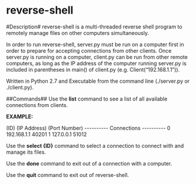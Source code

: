 # reverse-shell

#Description#
reverse-shell is a multi-threaded reverse shell program to remotely manage files on other computers simultaneously.

In order to run reverse-shell, server.py must be run on a computer first in order to prepare for accepting connections from other clients. Once server.py is running on a computer, client.py can be run from other remote computers, as long as the IP address of the computer running server.py is included in parentheses in main() of client.py (e.g. Client(“192.168.1.1”)). 

Written in Python 2.7 and Executable from the command line (./server.py or ./client.py).


##Commands##
Use the **list** command to see a list of all available connections from clients. 

**EXAMPLE:**

(ID)       (IP Address)      (Port Number)
---------- Connections ----------
0          192.168.1.1          40201
1          127.0.0.1            51012

Use the **select {ID}** command to select a connection to connect with and manage its files.

Use the **done** command to exit out of a connection with a computer.

Use the **quit** command to exit out of reverse-shell. 
